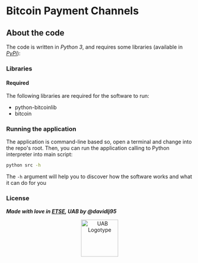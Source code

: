 # Bitcoin Payment Channels

## About the code
The code is written in _Python 3_, and requires some libraries (available in [_PyPi_](https://pypi.python.org/pypi)):

### Libraries
#### Required
The following libraries are required for the software to run:
 - python-bitcoinlib
 - bitcoin

### Running the application
The application is command-line based so, open a terminal and change into the repo's root. Then, you can run the application calling to Python interpreter into main script:
```bash
python src -h
```
The `-h` argument will help you to discover how the software works and what it can do for you

### License

***Made with love in [ETSE](https://uab.cat/enginyeria), UAB by @davidlj95***
<center><img src="http://www.uab.cat/doc/logo-UAB.png" width="100" alt="UAB Logotype"></center>
